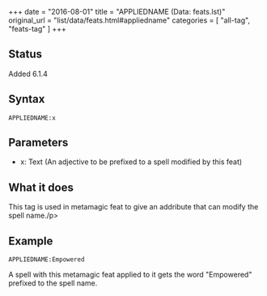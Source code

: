 +++
date = "2016-08-01"
title = "APPLIEDNAME (Data: feats.lst)"
original_url = "list/data/feats.html#appliedname"
categories = [ "all-tag", "feats-tag" ]
+++

## Status

Added 6.1.4

## Syntax

`APPLIEDNAME:x`

## Parameters

-   x: Text (An adjective to be prefixed to a spell
    modified by this feat)



What it does
------------

This tag is used in metamagic feat to give an addribute that can modify
the spell name./p&gt;

Example
-------

`APPLIEDNAME:Empowered`

A spell with this metamagic feat applied to it gets the word "Empowered"
prefixed to the spell name.


